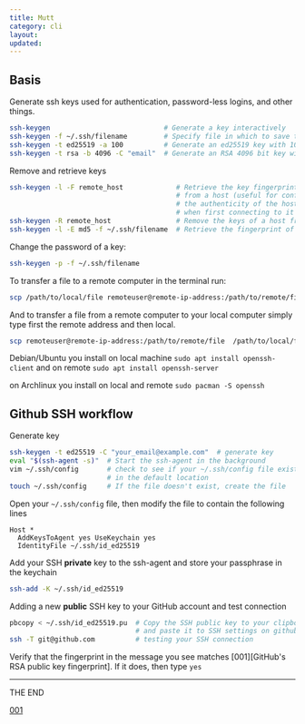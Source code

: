 ```yaml
---
title: Mutt
category: cli
layout:
updated:
---
```


## Basis

Generate ssh keys used for authentication, password-less logins, and other things.

```bash
ssh-keygen                            # Generate a key interactively
ssh-keygen -f ~/.ssh/filename         # Specify file in which to save the key
ssh-keygen -t ed25519 -a 100          # Generate an ed25519 key with 100 key derivation function rounds
ssh-keygen -t rsa -b 4096 -C "email"  # Generate an RSA 4096 bit key with email as a comment
```

Remove and retrieve keys

```bash
ssh-keygen -l -F remote_host             # Retrieve the key fingerprint
                                         # from a host (useful for confirming
                                         # the authenticity of the host
                                         # when first connecting to it via SSH)
ssh-keygen -R remote_host                # Remove the keys of a host from the known\_hosts file (useful when a known host has a new key)
ssh-keygen -l -E md5 -f ~/.ssh/filename  # Retrieve the fingerprint of a key in MD5 Hex
```

Change the password of a key:

```bash
ssh-keygen -p -f ~/.ssh/filename
```
To transfer a file to a remote computer in the terminal run:

```bash
scp /path/to/local/file remoteuser@remote-ip-address:/path/to/remote/file
```

And to transfer a file from a remote computer to your local computer simply
type first the remote address and then local.

```bash
scp remoteuser@remote-ip-address:/path/to/remote/file  /path/to/local/file
```

Debian/Ubuntu you install on local machine `sudo apt install openssh-client`
and on remote `sudo apt install openssh-server`

on Archlinux you install on local and remote `sudo pacman -S openssh`

## Github SSH workflow

Generate key

```bash
ssh-keygen -t ed25519 -C "your_email@example.com"  # generate key
eval "$(ssh-agent -s)"  # Start the ssh-agent in the background
vim ~/.ssh/config       # check to see if your ~/.ssh/config file exists
                        # in the default location
touch ~/.ssh/config     # If the file doesn't exist, create the file
```

Open your `~/.ssh/config` file, then modify the file to contain the following
lines

```
Host *
  AddKeysToAgent yes UseKeychain yes
  IdentityFile ~/.ssh/id_ed25519
```

Add your SSH **private** key to the ssh-agent and store your passphrase in the
keychain

```bash
ssh-add -K ~/.ssh/id_ed25519
```

Adding a new  **public** SSH key to your GitHub account and test connection

```bash
pbcopy < ~/.ssh/id_ed25519.pu  # Copy the SSH public key to your clipboard
                               # and paste it to SSH settings on github site
ssh -T git@github.com          # testing your SSH connection
```

Verify that the fingerprint in the message you see matches [001][GitHub's RSA
public key fingerprint]. If it does, then type `yes`

---

THE END

[001](https://docs.github.com/en/github/authenticating-to-github/keeping-your-account-and-data-secure/githubs-ssh-key-fingerprints "github fingerprint")
